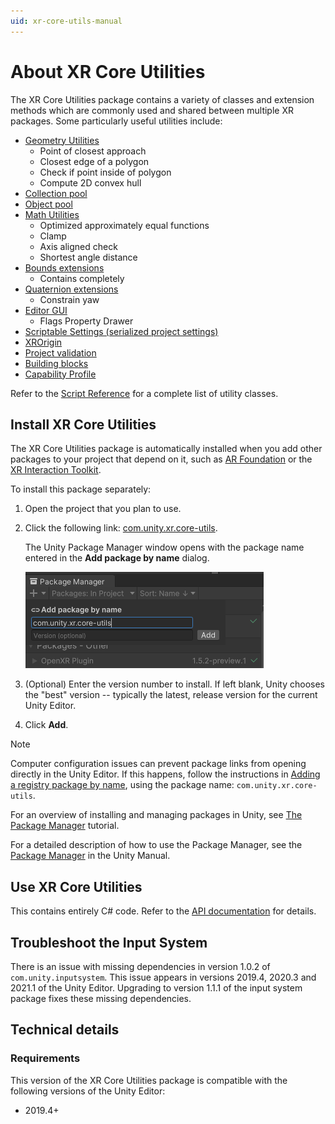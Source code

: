 ```yaml
---
uid: xr-core-utils-manual
---
```

# About XR Core Utilities

The XR Core Utilities package contains a variety of classes and extension methods which are commonly used and shared between multiple XR packages. Some particularly useful utilities include:

- [Geometry Utilities](xref:Unity.XR.CoreUtils.GeometryUtils)
  - Point of closest approach
  - Closest edge of a polygon
  - Check if point inside of polygon
  - Compute 2D convex hull
- [Collection pool](xref:Unity.XR.CoreUtils.CollectionPool`2)
- [Object pool](xref:Unity.XR.CoreUtils.ObjectPool`1)
- [Math Utilities](xref:Unity.XR.CoreUtils.MathUtility)
  - Optimized approximately equal functions
  - Clamp
  - Axis aligned check
  - Shortest angle distance
- [Bounds extensions](xref:Unity.XR.CoreUtils.BoundsExtensions)
  - Contains completely
- [Quaternion extensions](xref:Unity.XR.CoreUtils.QuaternionExtensions)
  - Constrain yaw
- [Editor GUI](xref:Unity.XR.CoreUtils.Editor.EditorUtils)
  - Flags Property Drawer
- [Scriptable Settings (serialized project settings)](xref:Unity.XR.CoreUtils.Editor.ScriptableSettingsProvider`1)
- [XROrigin](xref:xr-core-utils-xr-origin)
- [Project validation](xref:xr-core-utils-project-validation)
- [Building blocks](xref:xr-core-utils-building-blocks)
- [Capability Profile](xref:xr-core-utils-capability-profile)

Refer to the [Script Reference](../../../api/index.md) for a complete list of utility classes.

## Install XR Core Utilities

The XR Core Utilities package is automatically installed when you add other packages to your project that depend on it, such as [AR Foundation](https://docs.unity3d.com/Packages/com.unity.xr.arfoundation@latest) or the [XR Interaction Toolkit](https://docs.unity3d.com/Packages/com.unity.xr.interaction.toolkit@latest).

To install this package separately:

1. Open the project that you plan to use.
2. Click the following link: [com.unity.xr.core-utils](com.unity3d.kharma:upmpackage/com.unity.xr.core-utils).

   The Unity Package Manager window opens with the package name entered in the **Add package by name** dialog.

   ![](images/install.png)

3. (Optional) Enter the version number to install. If left blank, Unity chooses the "best" version -- typically the latest, release version for the current Unity Editor.
4. Click **Add**.

> [!NOTE]
> Computer configuration issues can prevent package links from opening directly in the Unity Editor. If this happens, follow the instructions in [Adding a registry package by name](xref:upm-ui-quick), using the package name: `com.unity.xr.core-utils`.

For an overview of installing and managing packages in Unity, see [The Package Manager](https://learn.unity.com/tutorial/the-package-manager#) tutorial.

For a detailed description of how to use the Package Manager, see the [Package Manager](https://docs.unity3d.com/Packages/com.unity.package-manager-ui@latest/index.html) in the Unity Manual.

## Use XR Core Utilities

This contains entirely C# code. Refer to the [API documentation](../../../api/index.md) for details.

## Troubleshoot the Input System
There is an issue with missing dependencies in version 1.0.2 of `com.unity.inputsystem`. This issue appears in versions 2019.4, 2020.3 and 2021.1 of the Unity Editor. Upgrading to version 1.1.1 of the input system package fixes these missing dependencies.

## Technical details

### Requirements
This version of the XR Core Utilities package is compatible with the following versions of the Unity Editor:
 - 2019.4+
